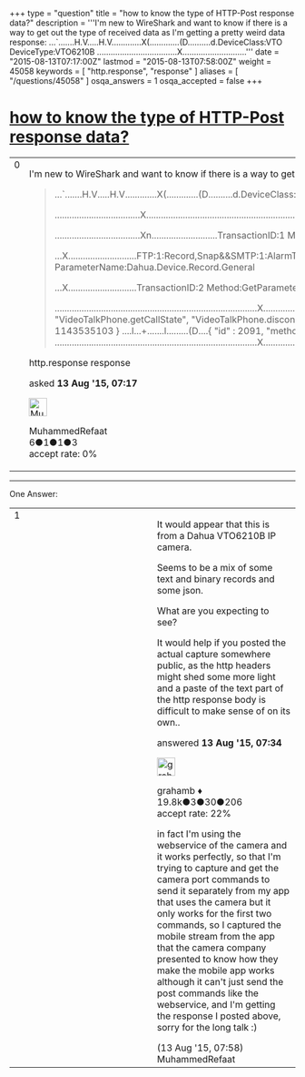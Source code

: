 +++
type = "question"
title = "how to know the type of HTTP-Post response data?"
description = '''I&#x27;m new to WireShark and want to know if there is a way to get out the type of received data as I&#x27;m getting a pretty weird data response:  ...`.......H.V.....H.V.............X(.............(D..........d.DeviceClass:VTO DeviceType:VTO6210B ...................................X............................'''
date = "2015-08-13T07:17:00Z"
lastmod = "2015-08-13T07:58:00Z"
weight = 45058
keywords = [ "http.response", "response" ]
aliases = [ "/questions/45058" ]
osqa_answers = 1
osqa_accepted = false
+++

<div class="headNormal">

# [how to know the type of HTTP-Post response data?](/questions/45058/how-to-know-the-type-of-http-post-response-data)

</div>

<div id="main-body">

<div id="askform">

<table id="question-table" style="width:100%;"><colgroup><col style="width: 50%" /><col style="width: 50%" /></colgroup><tbody><tr class="odd"><td style="width: 30px; vertical-align: top"><div class="vote-buttons"><span id="post-45058-upvote" class="ajax-command post-vote up" rel="nofollow" title="I like this post (click again to cancel)"> </span><div id="post-45058-score" class="post-score" title="current number of votes">0</div><span id="post-45058-downvote" class="ajax-command post-vote down" rel="nofollow" title="I dont like this post (click again to cancel)"> </span> <span id="favorite-mark" class="ajax-command favorite-mark" rel="nofollow" title="mark/unmark this question as favorite (click again to cancel)"> </span><div id="favorite-count" class="favorite-count"></div></div></td><td><div id="item-right"><div class="question-body"><p>I'm new to WireShark and want to know if there is a way to get out the type of received data as I'm getting a pretty weird data response:</p><blockquote><p>...`.......H.V.....H.V.............X(.............(D..........d.DeviceClass:VTO DeviceType:VTO6210B</p><p>...................................X...............................................................X................................U...........................TransactionID:1 Method:GetParameterValues ParameterName:Dahua.Device.Decode.Cfg</p><p>...................................Xn...........................TransactionID:1 Method:GetParameterValuesResponse ParameterName:Dahua.Device.Decode.Cfg FaultCode:Error</p><p>...X............................FTP:1:Record,Snap&amp;&amp;SMTP:1:AlarmText,AlarmSnap&amp;&amp;NTP:2:AdjustSysTime&amp;&amp;VideoCover:1:MutiCover&amp;&amp;AutoRegister:1:Login&amp;&amp;AutoMaintain:1:Reboot,DeleteFiles,ShutDown&amp;&amp;UPNP:1:SearchDevice&amp;&amp;DHCP:1:RequestIP&amp;&amp;STORE POSITION:1:FTP&amp;&amp;DefaultQuery:1:DQuery&amp;&amp;ImportantRecID:1:RECID&amp;&amp;ACFControl:1:ACF&amp;&amp;DavinciModule:1:WorkSheetCFGApart,StandardGOP&amp;&amp;Dahua.Gps:1:Locate&amp;&amp;Dahua.a4.9:1:Login&amp;&amp;Dahua.Device.Record.General:1:General&amp;&amp;Log:1:PageForPageLog&amp;&amp;QueryURL:1:CONFIG....Y...........................TransactionID:2 Method:GetParameterValues ParameterName:Dahua.Device.Record.General</p><p>...X............................TransactionID:2 Method:GetParameterValuesResponse ParameterName:Dahua.Device.Record.General FaultCode:OK IsGeneralRecord:1 IsAlarmRecord:1 IsMoveDetectRecord:1 IsLocalStore:1 IsRemoteStore:1 IsRedunancyStore:0 IsLocalurgentStore:1</p><p>...................................................................................X................................a...+.......a.........(D....{ "id" : 1067, "method" : "accessControl.listMethod", "params" : null, "session" : 1143535103 } ....X....+.................(D....{ "params" : { "method" : [ "accessControl.factory.instance", "accessControl.destroy", "accessControl.openDoor", "accessControl.listMethod" ] }, "result" : true, "session" : 1143535103 } ....Z...+.......Z.........(D....{ "id" : 1323, "method" : "system.listMethod", "params" : null, "session" : 1143535103 } ....X....+.................(D....{ "id" : 1323, "params" : { "method" : [ "system.listMethod", "VideoTalkPhone.getCallState", "VideoTalkPhone.disconnect", "VideoTalkPhone.attachCallState", "VideoTalkPhone.detachCallState", "mobile.getCaps" ] }, "result" : true, "session" : 1143535103 } ....t...+.......t.........(D....{ "id" : 1579, "method" : "accessControl.factory.instance", "params" : { "Channel" : 0 }, "session" : 1143535103 } ....X9...+.......9.........(D....{ "id" : 1579, "result" : true, "session" : 1143535103 } ....m...+.......m.........(D....{ "id" : 1835, "method" : "accessControl.openDoor", "object" : 1, "params" : null, "session" : 1143535103 } ....X9...+.......9.........(D....{ "id" : 1835, "result" : true, "session" : 1143535103 } ....l...+.......l.........(D....{ "id" : 2091, "method" : "accessControl.destroy", "object" : 1, "params" : null, "session" : 1143535103 } ....X9...+.......9.........(D....{ "id" : 2091, "result" : true, "session" : 1143535103 } ...................................................................................X...............................................................X...............................................................X...............................................................X...............................................................X...............................................................X...............................................................X...............................................................X...............................................................X...............................................................X...............................................................X...............................................................X...............................................................X...............................................................................................................X............................................................................</p></blockquote></div><div id="question-tags" class="tags-container tags"><span class="post-tag tag-link-http.response" rel="tag" title="see questions tagged &#39;http.response&#39;">http.response</span> <span class="post-tag tag-link-response" rel="tag" title="see questions tagged &#39;response&#39;">response</span></div><div id="question-controls" class="post-controls"></div><div class="post-update-info-container"><div class="post-update-info post-update-info-user"><p>asked <strong>13 Aug '15, 07:17</strong></p><img src="https://secure.gravatar.com/avatar/8696dfe0dcd3cc565df94068c349a255?s=32&amp;d=identicon&amp;r=g" class="gravatar" width="32" height="32" alt="MuhammedRefaat&#39;s gravatar image" /><p><span>MuhammedRefaat</span><br />
<span class="score" title="6 reputation points">6</span><span title="1 badges"><span class="badge1">●</span><span class="badgecount">1</span></span><span title="1 badges"><span class="silver">●</span><span class="badgecount">1</span></span><span title="3 badges"><span class="bronze">●</span><span class="badgecount">3</span></span><br />
<span class="accept_rate" title="Rate of the user&#39;s accepted answers">accept rate:</span> <span title="MuhammedRefaat has no accepted answers">0%</span></p></div></div><div id="comments-container-45058" class="comments-container"></div><div id="comment-tools-45058" class="comment-tools"></div><div class="clear"></div><div id="comment-45058-form-container" class="comment-form-container"></div><div class="clear"></div></div></td></tr></tbody></table>

------------------------------------------------------------------------

<div class="tabBar">

<span id="sort-top"></span>

<div class="headQuestions">

One Answer:

</div>

</div>

<span id="45059"></span>

<div id="answer-container-45059" class="answer">

<table style="width:100%;"><colgroup><col style="width: 50%" /><col style="width: 50%" /></colgroup><tbody><tr class="odd"><td style="width: 30px; vertical-align: top"><div class="vote-buttons"><span id="post-45059-upvote" class="ajax-command post-vote up" rel="nofollow" title="I like this post (click again to cancel)"> </span><div id="post-45059-score" class="post-score" title="current number of votes">1</div><span id="post-45059-downvote" class="ajax-command post-vote down" rel="nofollow" title="I dont like this post (click again to cancel)"> </span></div></td><td><div class="item-right"><div class="answer-body"><p>It would appear that this is from a Dahua VTO6210B IP camera.</p><p>Seems to be a mix of some text and binary records and some json.</p><p>What are you expecting to see?</p><p>It would help if you posted the actual capture somewhere public, as the http headers might shed some more light and a paste of the text part of the http response body is difficult to make sense of on its own..</p></div><div class="answer-controls post-controls"></div><div class="post-update-info-container"><div class="post-update-info post-update-info-user"><p>answered <strong>13 Aug '15, 07:34</strong></p><img src="https://secure.gravatar.com/avatar/d2a7e24ca66604c749c7c88c1da8ff78?s=32&amp;d=identicon&amp;r=g" class="gravatar" width="32" height="32" alt="grahamb&#39;s gravatar image" /><p><span>grahamb ♦</span><br />
<span class="score" title="19834 reputation points"><span>19.8k</span></span><span title="3 badges"><span class="badge1">●</span><span class="badgecount">3</span></span><span title="30 badges"><span class="silver">●</span><span class="badgecount">30</span></span><span title="206 badges"><span class="bronze">●</span><span class="badgecount">206</span></span><br />
<span class="accept_rate" title="Rate of the user&#39;s accepted answers">accept rate:</span> <span title="grahamb has 274 accepted answers">22%</span></p></div></div><div id="comments-container-45059" class="comments-container"><span id="45062"></span><div id="comment-45062" class="comment"><div id="post-45062-score" class="comment-score"></div><div class="comment-text"><p>in fact I'm using the webservice of the camera and it works perfectly, so that I'm trying to capture and get the camera port commands to send it separately from my app that uses the camera but it only works for the first two commands, so I captured the mobile stream from the app that the camera company presented to know how they make the mobile app works although it can't just send the post commands like the webservice, and I'm getting the response I posted above, sorry for the long talk :)</p></div><div id="comment-45062-info" class="comment-info"><span class="comment-age">(13 Aug '15, 07:58)</span> <span class="comment-user userinfo">MuhammedRefaat</span></div></div></div><div id="comment-tools-45059" class="comment-tools"></div><div class="clear"></div><div id="comment-45059-form-container" class="comment-form-container"></div><div class="clear"></div></div></td></tr></tbody></table>

</div>

<div class="paginator-container-left">

</div>

</div>

</div>

